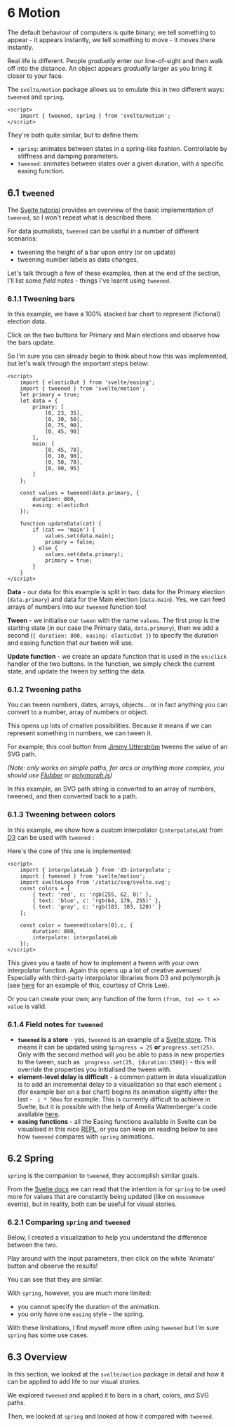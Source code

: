 <script> 
import TweenedExample from "$components/vss/06-TweenedExample.svelte"
import SpringTweenComp from "$components/vss/06-SpringTweenComp.svelte"
import TweenButton from "$components/vss/06-TweenButton.svelte"
import TweenBars from "$components/vss/06-TweenBars.svelte"
import TweenColor from "$components/vss/06-TweenColor.svelte"

</script>

# 6 Motion

The default behaviour of computers is quite binary; we tell something to appear - it appears instantly, we tell something to move - it moves there instantly.

Real life is different. People _gradually_ enter our line-of-sight and then walk off into the distance. An object appears _gradually_ larger as you bring it closer to your face.

The `svelte/motion` package allows us to emulate this in two different ways: `tweened` and `spring`.

```svelte
<script>
	import { tweened, spring } from 'svelte/motion';
</script>
```

They're both quite similar, but to define them:

- `spring`: animates between states in a spring-like fashion. Controllable by stiffness and damping parameters.
- `tweened`: animates between states over a given duration, with a specific easing function.

## 6.1 `tweened`

The [Svelte tutorial](https://svelte.dev/tutorial/tweened) provides an overview of the basic implementation of `tweened`, so I won't repeat what is described there.

For data journalists, `tweened` can be useful in a number of different scenarios:

- tweening the height of a bar upon entry (or on update)
- tweening number labels as data changes,

Let's talk through a few of these examples, then at the end of the section, I'll list some _field notes_ - things I've learnt using `tweened`.

### 6.1.1 Tweening bars

In this example, we have a 100% stacked bar chart to represent (fictional) election data.

Click on the two buttons for Primary and Main elections and observe how the bars update.

<TweenBars/>

So I'm sure you can already begin to think about how this was implemented, but let's walk through the important steps below:

```svelte
<script>
	import { elasticOut } from 'svelte/easing';
	import { tweened } from 'svelte/motion';
	let primary = true;
	let data = {
		primary: [
			[0, 23, 35],
			[0, 30, 50],
			[0, 75, 90],
			[0, 45, 90]
		],
		main: [
			[0, 45, 78],
			[0, 10, 90],
			[0, 50, 70],
			[0, 90, 95]
		]
	};

	const values = tweened(data.primary, {
		duration: 800,
		easing: elasticOut
	});

	function updateData(cat) {
		if (cat == 'main') {
			values.set(data.main);
			primary = false;
		} else {
			values.set(data.primary);
			primary = true;
		}
	}
</script>
```

**Data** - our data for this example is split in two: data for the Primary election (`data.primary`) and data for the Main election (`data.main`). Yes, we can feed arrays of numbers into our `tweened` function too!

**Tween** - we initialise our `tween` with the name `values`. The first prop is the starting state (in our case the Primary data, `data.primary`), then we add a second (`{ duration: 800, easing: elasticOut }`) to specify the duration and easing function that our tween will use.

**Update function** - we create an update function that is used in the `on:click` handler of the two buttons. In the function, we simply check the current state, and update the tween by setting the data.

### 6.1.2 Tweening paths

You can tween numbers, dates, arrays, objects... or in fact anything you can convert to a number, array of numbers or object.

This opens up lots of creative possibilities. Because it means if we can represent something in numbers, we can tween it.

For example, this cool button from [Jimmy Utterström](https://mobile.twitter.com/jimutt/status/1291526378123386880) tweens the value of an SVG path.
<TweenButton/>

_(Note: only works on simple paths, for arcs or anything more complex, you should use [Flubber](https://github.com/veltman/flubber) or [polymorph.js](https://notoriousb1t.github.io/polymorph-docs/))_

In this example, an SVG path string is converted to an array of numbers, tweened, and then converted back to a path.

### 6.1.3 Tweening between colors

In this example, we show how a custom interpolator (`interpolateLab`) from [D3](https://github.com/d3/d3-interpolate) can be used with `tweened` :

<TweenColor/>

Here's the core of this one is implemented:

```svelte
<script>
	import { interpolateLab } from 'd3-interpolate';
	import { tweened } from 'svelte/motion';
	import svelteLogo from '/static/svg/svelte.svg';
	const colors = [
		{ text: 'red', c: 'rgb(255, 62, 0)' },
		{ text: 'blue', c: 'rgb(64, 179, 255)' },
		{ text: 'gray', c: 'rgb(103, 103, 120)' }
	];

	const color = tweened(colors[0].c, {
		duration: 800,
		interpolate: interpolateLab
	});
</script>
```

This gives you a taste of how to implement a tween with your own interpolator function. Again this opens up a lot of creative avenues! Especially with third-party interpolator libraries from D3 and polymorph.js (see [here](https://gist.github.com/Cleecanth/342eaa59c7738fc687043eb224814c02) for an example of this, courtesy of Chris Lee).

Or you can create your own; any function of the form `(from, to) => t => value` is valid.

### 6.1.4 Field notes for `tweened`

- **`tweened` is a store** - yes, `tweened` is an example of a [Svelte store](https://svelte.dev/tutorial/writable-stores). This means it can be updated using `$progress = 25` **or** `progress.set(25)`. Only with the second method will you be able to pass in new properties to the tween, such as ` progress.set(25, {duration:1500})` - this will override the properties you initialised the tween with.
- **element-level delay is difficult** - a common pattern in data visualization is to add an incremental delay to a visualization so that each element `i` (for example bar on a bar chart) begins its animation slightly after the last - ` i * 50ms` for example. This is currently difficult to achieve in Svelte, but it is possible with the help of Amelia Wattenberger's code available [here](https://svelte.recipes/components/tweened-staggered/).
- **easing functions** - all the Easing functions available in Svelte can be visualised in this nice [REPL](https://svelte.dev/repl/6904f0306d6f4985b55f5f9673f762ef?version=3.4.1), or you can keep on reading below to see how `tweened` compares with `spring` animations.

## 6.2 Spring

`spring` is the companion to `tweened`, they accomplish similar goals.

From the [Svelte docs]() we can read that the intention is for `spring` to be used more for values that are constantly being updated (like on `mousemove` events), but in reality, both can be useful for visual stories.

### 6.2.1 Comparing `spring` and `tweened`

Below, I created a visualization to help you understand the difference between the two.

Play around with the input parameters, then click on the white 'Animate' button and observe the results!

<SpringTweenComp/>

You can see that they are similar.

With `spring`, however, you are much more limited:

- you cannot specify the duration of the animation.
- you only have one `easing` style - the spring.

With these limitations, I find myself more often using `tweened` but I'm sure `spring` has some use cases.

## 6.3 Overview

In this section, we looked at the `svelte/motion` package in detail and how it can be applied to add life to our visual stories.

We explored `tweened` and applied it to bars in a chart, colors, and SVG paths.

Then, we looked at `spring` and looked at how it compared with `tweened`.
